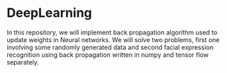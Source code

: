 # DeepLearning
In this repository, we will implement back propagation algorithm used to update weights in Neural networks. We will solve two problems, first one involving some randomly generated data and second facial expression recognition using back propagation written in numpy and tensor flow separately.
